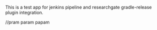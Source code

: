 This is a test app for jenkins pipeline and researchgate gradle-release plugin integration. 



//pram param papam